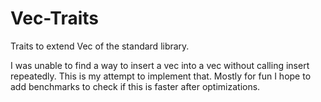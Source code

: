 # Vec-Traits
Traits to extend Vec of the standard library.

I was unable to find a way to insert a vec into a vec without calling insert repeatedly.
This is my attempt to implement that. Mostly for fun I hope to add benchmarks to check if this is faster after optimizations.
